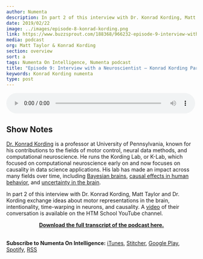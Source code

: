 ```yaml
---
author: Numenta
description: In part 2 of this interview with Dr. Konrad Kording, Matt Taylor and Dr. Kording exchange ideas about motor representations in the brain, intentionality, time-warping in neurons, and causality. Dr. Kording is a professor at UPenn, known for his contributions to the fields of motor control, neural data methods, and computational neuroscience.
date: 2019/02/22
image: ../images/episode-8-konrad-kording.png
link: https://www.buzzsprout.com/188368/966232-episode-9-interview-with-a-neuroscientist-konrad-kording-part-2
media: podcast
org: Matt Taylor & Konrad Kording
section: overview
sort: a
tags: Numenta On Intelligence, Numenta podcast
title: "Episode 9: Interview with a Neuroscientist – Konrad Kording Part 2"
keywords: Konrad Kording numenta
type: post
---
```


<audio controls preload="metadata" style=" width:500px;"> <source src="https://www.buzzsprout.com/188368/966232-episode-9-interview-with-a-neuroscientist-konrad-kording-part-2.mp3" type="audio/mpeg">Your browser does not support the audio element. </audio>

## Show Notes

[Dr. Konrad Kording](http://kordinglab.com/) is a professor at University of Pennsylvania, known for his contributions to the fields of motor control, neural data methods, and computational neuroscience. He runs the Kording Lab, or K-Lab, which focused on computational neuroscience early on and now focuses on causality in data science applications. His lab has made an impact across many fields over time, including [Bayesian brains](http://www.sciencedirect.com/science/article/pii/S1364661306001276), [causal effects in human behavior](http://journals.plos.org/plosone/article?id=10.1371/journal.pone.0000943), and [uncertainty in the brain](https://www.ncbi.nlm.nih.gov/pmc/articles/PMC4946902/).

In part 2 of this interview with Dr. Konrad Kording, Matt Taylor and Dr. Kording exchange ideas about motor representations in the brain, intentionality, time-warping in neurons, and causality. A [video](https://youtu.be/oaCa4fkERqc) of their conversation is available on the HTM School YouTube channel.

<center>

**[Download the full transcript of the podcast here.](/assets/pdf/numenta-on-intelligence-podcast/NOI-Episode-9-Interview-with-a-Neuroscientist-Konrad-Kording-Part-2.pdf)**

</center>

<br>**Subscribe to Numenta On Intelligence:**  [iTunes](https://itunes.apple.com/us/podcast/numenta-on-intelligence/id1406940219), [Stitcher](https://www.stitcher.com/podcast/numenta-on-intelligence), [Google Play](https://play.google.com/music/listen?u=1#/ps/Iso5mnblc5aksx4k6etlz5243se), [Spotify](https://open.spotify.com/show/1vH1TuF6HR51D4rYAfF7aT?si=zqpeFHAKRc6H7s9fsabukg), [RSS](https://feeds.buzzsprout.com/188368.rss)
